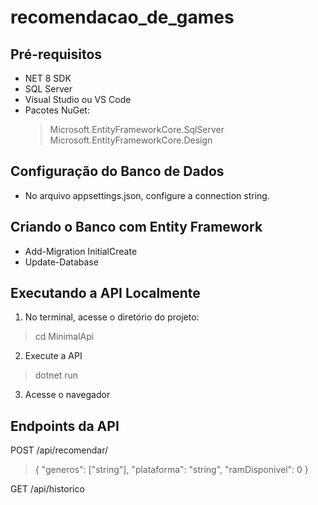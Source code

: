 # recomendacao_de_games


## Pré-requisitos
* NET 8 SDK
* SQL Server
* Visual Studio ou VS Code
* Pacotes NuGet:
  > Microsoft.EntityFrameworkCore.SqlServer
  > Microsoft.EntityFrameworkCore.Design

## Configuração do Banco de Dados
* No arquivo appsettings.json, configure a connection string.

## Criando o Banco com Entity Framework
* Add-Migration InitialCreate
* Update-Database

## Executando a API Localmente
1. No terminal, acesse o diretório do projeto:
> cd MinimalApi
2. Execute a API
> dotnet run
3. Acesse o navegador

## Endpoints da API
POST /api/recomendar/
> {
  "generos": ["string"],
  "plataforma": "string",
  "ramDisponivel": 0
}
> 
GET /api/historico
